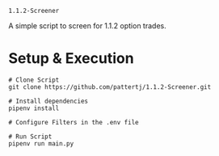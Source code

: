 ```1.1.2-Screener```

A simple script to screen for 1.1.2 option trades.

# Setup & Execution
```
# Clone Script
git clone https://github.com/pattertj/1.1.2-Screener.git

# Install dependencies
pipenv install

# Configure Filters in the .env file

# Run Script
pipenv run main.py
```
